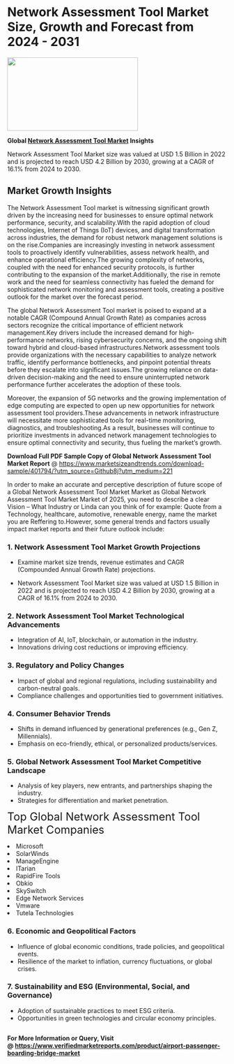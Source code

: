 <H1>Network Assessment Tool Market Size, Growth and Forecast from 2024 - 2031</H1><img class="aligncenter size-medium wp-image-584254" src="https://thirdeyenews.in/wp-content/uploads/2024/09/Global-Market-Research-300x168.jpeg" alt="" width="300" height="168" /><p><strong>Global&nbsp;<a href="https://www.marketsizeandtrends.com/download-sample/401794/?utm_source=Github8j?utm_medium=221">Network Assessment Tool Market</a> Insights</strong></p><p>Network Assessment Tool Market size was valued at USD 1.5 Billion in 2022 and is projected to reach USD 4.2 Billion by 2030, growing at a CAGR of 16.1% from 2024 to 2030.</p><p><h2>Market Growth Insights</h2> <p>The Network Assessment Tool market is witnessing significant growth driven by the increasing need for businesses to ensure optimal network performance, security, and scalability.With the rapid adoption of cloud technologies, Internet of Things (IoT) devices, and digital transformation across industries, the demand for robust network management solutions is on the rise.Companies are increasingly investing in network assessment tools to proactively identify vulnerabilities, assess network health, and enhance operational efficiency.The growing complexity of networks, coupled with the need for enhanced security protocols, is further contributing to the expansion of the market.Additionally, the rise in remote work and the need for seamless connectivity has fueled the demand for sophisticated network monitoring and assessment tools, creating a positive outlook for the market over the forecast period.</p> <p>The global Network Assessment Tool market is poised to expand at a notable CAGR (Compound Annual Growth Rate) as companies across sectors recognize the critical importance of efficient network management.Key drivers include the increased demand for high-performance networks, rising cybersecurity concerns, and the ongoing shift toward hybrid and cloud-based infrastructures.Network assessment tools provide organizations with the necessary capabilities to analyze network traffic, identify performance bottlenecks, and pinpoint potential threats before they escalate into significant issues.The growing reliance on data-driven decision-making and the need to ensure uninterrupted network performance further accelerates the adoption of these tools.</p> <p>Moreover, the expansion of 5G networks and the growing implementation of edge computing are expected to open up new opportunities for network assessment tool providers.These advancements in network infrastructure will necessitate more sophisticated tools for real-time monitoring, diagnostics, and troubleshooting.As a result, businesses will continue to prioritize investments in advanced network management technologies to ensure optimal connectivity and security, thus fueling the market’s growth.</p> <p><span class=""><strong>Download Full PDF Sample Copy of Global Network Assessment Tool Market Report</strong> @ <a href="https://www.marketsizeandtrends.com/download-sample/401794/?utm_source=Github8j?utm_medium=221" target="_blank">https://www.marketsizeandtrends.com/download-sample/401794/?utm_source=Github8j?utm_medium=221</a></span></p><p>In order to make an accurate and perceptive description of future scope of a Global&nbsp;Network Assessment Tool Market Market as Global&nbsp;Network Assessment Tool Market Market of 2025, you need to describe a clear Vision &ndash; What Industry or Linda can you think of for example: Quote from a Technology, healthcare, automotive, renewable energy, name the market you are Reffering to.However, some general trends and factors usually impact market reports and their future outlook include:</p><h3>1.&nbsp;<strong>Network Assessment Tool Market Growth Projections</strong></h3><ul><li>Examine market size trends, revenue estimates and CAGR (Compounded Annual Growth Rate) projections.</li><li><p>Network Assessment Tool Market size was valued at USD 1.5 Billion in 2022 and is projected to reach USD 4.2 Billion by 2030, growing at a CAGR of 16.1% from 2024 to 2030.</p></li></ul><h3>2.&nbsp;<strong>Network Assessment Tool Market Technological Advancements</strong></h3><ul><li>Integration of AI, IoT, blockchain, or automation in the industry.</li><li>Innovations driving cost reductions or improving efficiency.</li></ul><h3>3.&nbsp;<strong>Regulatory and Policy Changes</strong></h3><ul><li>Impact of global and regional regulations, including sustainability and carbon-neutral goals.</li><li>Compliance challenges and opportunities tied to government initiatives.</li></ul><h3>4.&nbsp;<strong>Consumer Behavior Trends</strong></h3><ul><li>Shifts in demand influenced by generational preferences (e.g., Gen Z, Millennials).</li><li>Emphasis on eco-friendly, ethical, or personalized products/services.</li></ul><h3>5.&nbsp;<strong>Global Network Assessment Tool Market Competitive Landscape</strong></h3><ul><li>Analysis of key players, new entrants, and partnerships shaping the industry.</li><li>Strategies for differentiation and market penetration.</li></ul><p data-pm-slice="1 1 []"><span style="color: inherit; font-family: inherit; font-size: 25px;">Top Global Network Assessment Tool Market Companies</span></p><div class="" data-test-id=""><p><li>Microsoft</li><li> SolarWinds</li><li> ManageEngine</li><li> ITarian</li><li> RapidFire Tools</li><li> Obkio</li><li> SkySwitch</li><li> Edge Network Services</li><li> Vmware</li><li> Tutela Technologies</li></p></div><h3>6.&nbsp;<strong>Economic and Geopolitical Factors</strong></h3><ul><li>Influence of global economic conditions, trade policies, and geopolitical events.</li><li>Resilience of the market to inflation, currency fluctuations, or global crises.</li></ul><h3>7.&nbsp;<strong>Sustainability and ESG (Environmental, Social, and Governance)</strong></h3><ul><li>Adoption of sustainable practices to meet ESG criteria.</li><li>Opportunities in green technologies and circular economy principles.</li></ul><h2><strong style="font-size: 14px;">For More Information or Query, Visit @&nbsp;</strong><a style="background-color: #ffffff; font-size: 14px;" href="https://www.marketsizeandtrends.com/report/network-assessment-tool-market/" target="_blank">https://www.verifiedmarketreports.com/product/airport-passenger-boarding-bridge-market</a></h2>